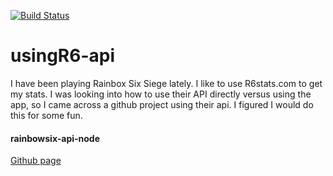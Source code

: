 [![Build Status](https://travis-ci.org/tomLendy/usingR6-api.svg?branch=master)](https://travis-ci.org/tomLendy/usingR6-api)

# usingR6-api
I have been playing Rainbox Six Siege lately. I like to use R6stats.com to get my stats.
I was looking into how to use their API directly versus using the app, so I came across
a github project using their api. I figured I would do this for some fun.

#### rainbowsix-api-node
[Github page](https://github.com/27therealone/rainbowsix-api-node)
